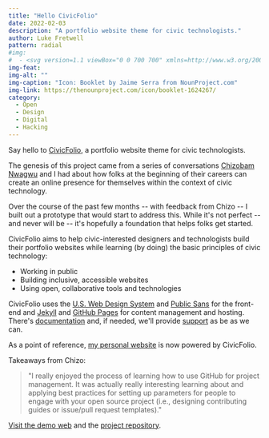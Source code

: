 ```yaml
---
title: "Hello CivicFolio"
date: 2022-02-03
description: "A portfolio website theme for civic technologists."
author: Luke Fretwell
pattern: radial
#img: 
#  - <svg version=1.1 viewBox="0 0 700 700" xmlns=http://www.w3.org/2000/svg xmlns:xlink=http://www.w3.org/1999/xlink><g><path d="m472.96 435.21c0.035156-0.074219 0.074218-0.13281 0.10547-0.21875 0.18359-0.46484 0.33984-0.94141 0.44141-1.4375 0.035156-0.12891 0.054687-0.26172 0.078125-0.37891 0.10156-0.52734 0.16406-1.0547 0.16406-1.5742v-320.96c0-0.54297-0.074218-1.0625-0.16406-1.5859-0.023438-0.12891-0.054688-0.27344-0.078125-0.41016-0.11719-0.48828-0.25781-0.96875-0.45312-1.4297-0.011719-0.042969-0.035156-0.085938-0.0625-0.125-0.18359-0.42969-0.41406-0.83984-0.67188-1.2422-0.066407-0.11719-0.14453-0.23047-0.23047-0.34766-0.26953-0.37891-0.57812-0.75781-0.90625-1.0938-0.011719-0.023437-0.035156-0.050781-0.054688-0.074218-0.34766-0.34766-0.74609-0.66797-1.1602-0.95703-0.11719-0.085937-0.23438-0.15625-0.34766-0.23047-0.13281-0.085938-0.25781-0.17969-0.38672-0.25781-0.23438-0.12891-0.46484-0.23047-0.69922-0.33594-0.10156-0.042969-0.19531-0.10156-0.29687-0.13281-0.47656-0.19531-0.95313-0.33984-1.4375-0.45312-0.11719-0.023438-0.25391-0.042969-0.375-0.074219-0.46484-0.085937-0.94531-0.125-1.3984-0.13281-0.066406 0-0.11328-0.015625-0.16406-0.015625h-44.453v-80.008c0-3.0898-1.6016-5.9531-4.2383-7.5781-2.6211-1.6172-5.8906-1.7539-8.6523-0.36328l-176.37 88.906c-0.28125 0.13281-0.53906 0.30859-0.79688 0.46875-0.066407 0.042969-0.14453 0.078125-0.23047 0.12891-0.41406 0.28516-0.80469 0.60938-1.1602 0.96484-0.10156 0.09375-0.18359 0.19141-0.26953 0.28516-0.28125 0.29297-0.54297 0.58203-0.76172 0.91797-0.085938 0.11328-0.16797 0.21875-0.24219 0.33594-0.28125 0.42187-0.52734 0.85156-0.72266 1.3086-0.035156 0.09375-0.0625 0.19141-0.09375 0.28516-0.16406 0.39062-0.29297 0.80078-0.37891 1.2148-0.035156 0.14453-0.074219 0.29688-0.09375 0.44141-0.09375 0.51953-0.16406 1.0469-0.16406 1.5859v320.95c0 0.53906 0.078125 1.0547 0.16406 1.5742 0.023437 0.11719 0.050781 0.25391 0.074218 0.37891 0.11719 0.48828 0.25781 0.96484 0.45313 1.4297 0.035156 0.085938 0.085937 0.15625 0.11719 0.24219 0.16797 0.38672 0.375 0.77734 0.60547 1.1367 0.078125 0.10547 0.12891 0.20312 0.19531 0.30078 0.28125 0.41016 0.59375 0.8125 0.95312 1.1641 0.0625 0.0625 0.12891 0.10547 0.18359 0.16797 0.32031 0.29297 0.64844 0.57031 1.0039 0.81641 0.11328 0.078124 0.19531 0.13281 0.29688 0.20703 0.066406 0.042969 0.11719 0.10156 0.19141 0.12891 0.37109 0.23047 0.76172 0.42578 1.1484 0.58203 0.089844 0.039063 0.16406 0.0625 0.25781 0.09375 0.40234 0.16406 0.81641 0.29688 1.25 0.37891 0.12891 0.035157 0.29297 0.066407 0.4375 0.10156 0.51563 0.09375 1.0469 0.15234 1.5625 0.15234h44.457v97.805c0 3.1992 1.7305 6.1758 4.5234 7.7461 1.3555 0.76562 2.8633 1.1484 4.3633 1.1484 1.5898 0 3.1875-0.42969 4.6016-1.2891l176.36-106.69c0.085938-0.054687 0.14453-0.11328 0.21094-0.15234 0.11719-0.066406 0.22266-0.14062 0.33594-0.23047 0.35156-0.24609 0.69531-0.52734 1.0078-0.81641 0.0625-0.054687 0.11719-0.11328 0.16406-0.14453 0.35156-0.35156 0.67188-0.74609 0.95312-1.1484 0.074219-0.10547 0.14062-0.22266 0.20703-0.33203 0.25-0.35938 0.46484-0.74219 0.64844-1.1367zm-70.352-333.46h-130.07l130.07-65.59zm-105.24 120.59 158.59-95.934v300.17l-158.59 95.93z"/><use x=70 xlink:href=#u y=644 /><use x=90.550781 xlink:href=#b y=644 /><use x=104.359375 xlink:href=#a y=644 /><use x=123.347656 xlink:href=#d y=644 /><use x=142.242188 xlink:href=#c y=644 /><use x=155.628906 xlink:href=#a y=644 /><use x=174.617188 xlink:href=#j y=644 /><use x=204.410156 xlink:href=#i y=644 /><use x=224.453125 xlink:href=#h y=644 /><use x=252.453125 xlink:href=#g y=644 /><use x=262.867188 xlink:href=#d y=644 /><use x=281.765625 xlink:href=#t y=644 /><use x=291.359375 xlink:href=#f y=644 /><use x=320.539062 xlink:href=#a y=644 /><use x=349.273438 xlink:href=#s y=644 /><use x=369.441406 xlink:href=#a y=644 /><use x=388.429688 xlink:href=#b y=644 /><use x=402.242188 xlink:href=#b y=644 /><use x=416.046875 xlink:href=#d y=644 /><use x=70 xlink:href=#r y=672 /><use x=82.183594 xlink:href=#b y=672 /><use x=95.992188 xlink:href=#e y=672 /><use x=115.226562 xlink:href=#f y=672 /><use x=154.152344 xlink:href=#c y=672 /><use x=167.535156 xlink:href=#q y=672 /><use x=187.46875 xlink:href=#a y=672 /><use x=216.207031 xlink:href=#p y=672 /><use x=239.640625 xlink:href=#e y=672 /><use x=258.878906 xlink:href=#o y=672 /><use x=278.8125 xlink:href=#n y=672 /><use x=308.492188 xlink:href=#m y=672 /><use x=329.015625 xlink:href=#b y=672 /><use x=342.820312 xlink:href=#e y=672 /><use x=362.058594 xlink:href=#l y=672 /><use x=371.65625 xlink:href=#a y=672 /><use x=390.648438 xlink:href=#k y=672 /><use x=407.242188 xlink:href=#c y=672 /></g></svg>
img-feat: 
img-alt: ""
img-caption: "Icon: Booklet by Jaime Serra from NounProject.com"
img-link: https://thenounproject.com/icon/booklet-1624267/
category:
  - Open
  - Design
  - Digital
  - Hacking
---
```


Say hello to [CivicFolio](https://civicfolio.govfresh.com), a portfolio website theme for civic technologists.

The genesis of this project came from a series of conversations [Chizobam Nwagwu](https://www.linkedin.com/in/cnwagwu/) and I had about how folks at the beginning of their careers can create an online presence for themselves within the context of civic technology.

Over the course of the past few months -- with feedback from Chizo -- I built out a prototype that would start to address this. While it's not perfect -- and never will be -- it's hopefully a foundation that helps folks get started.

CivicFolio aims to help civic-interested designers and technologists build their portfolio websites while learning (by doing) the basic principles of civic technology:

* Working in public
* Building inclusive, accessible websites
* Using open, collaborative tools and technologies

CivicFolio uses the [U.S. Web Design System](https://public-sans.digital.gov/) and [Public Sans](https://public-sans.digital.gov/) for the front-end and [Jekyll](https://jekyllrb.com/) and [GitHub Pages](https://pages.github.com/) for content management and hosting. There's [documentation](https://github.com/govfresh/civicfolio/wiki) and, if needed, we'll provide [support](https://github.com/govfresh/civicfolio/wiki/Support) as be as we can.

As a point of reference, [my personal website](https://lukefretwell.com) is now powered by CivicFolio.

Takeaways from Chizo:

> "I really enjoyed the process of learning how to use GitHub for project management. It was actually really interesting learning about and applying best practices for setting up parameters for people to engage with your open source project (i.e., designing contributing guides or issue/pull request templates)."

[Visit the demo web](https://civicfolio.govfresh.com) and the [project repository](https://github.com/govfresh/civicfolio).